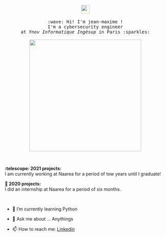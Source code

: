 


<!--
### Hi i am Jean-Maxime 👋
**T412T/T412T** is a ✨ _special_ ✨ repository because its `README.md` (this file) appears on your GitHub profile.

Here are some ideas to get you started:

- 🔭 I’m currently working on ...
- 🌱 I’m currently learning ...
- 👯 I’m looking to collaborate on ...
- 🤔 I’m looking for help with ...
- 💬 Ask me about ...
- 📫 How to reach me: ...
- 😄 Pronouns: ...
- ⚡ Fun fact: ...
-->


<p align="center">
  <img src="https://d1csarkz8obe9u.cloudfront.net/posterpreviews/france-flag-template-design-5ec2fe80aa53cdbf5f8d6db13e509ce8_screen.jpg?ts=1594238601" width="27px">
  <br><br>
  <samp>
    :wave: Hi! I'm jean-maxime ! 
    <br>I'm a cybersecurity engineer
    <br>at <em>Ynov Informatique Ingésup</em> in Paris :sparkles:<br><br>
    <img src="https://c.tenor.com/UGOuQMZHsf8AAAAC/mars-planet.gif" width="350px" align="center">
  </samp>
</p>

<br>

<p>
  <b>:telescope: 2021 projects:</b><br>
I am currently working at Naarea for a period of tow years until I graduate!

<b>:telescope: 2020 projects:</b><br>
I did an internship at Naarea for a period of six months. 

</p>
<br>
<p>
  
- 🌱 I’m currently learning Python
  
- 💬 Ask me about ... Anythings

- 📫 How to reach me: [Linkedin](https://www.linkedin.com/in/jean-maxime-alexandre/)
